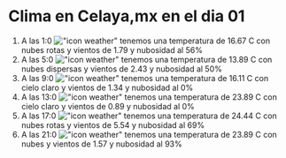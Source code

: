 # Clima en Celaya,mx en el dia 01

1. A las 1:0 !["icon weather"](http://openweathermap.org/img/w/04n.png) tenemos una temperatura de 16.67 C con nubes rotas y  vientos de 1.79 y nubosidad al 56%
1. A las 5:0 !["icon weather"](http://openweathermap.org/img/w/03n.png) tenemos una temperatura de 13.89 C con nubes dispersas y  vientos de 2.43 y nubosidad al 50%
1. A las 9:0 !["icon weather"](http://openweathermap.org/img/w/01d.png) tenemos una temperatura de 16.11 C con cielo claro y  vientos de 1.34 y nubosidad al 0%
1. A las 13:0 !["icon weather"](http://openweathermap.org/img/w/01d.png) tenemos una temperatura de 23.89 C con cielo claro y  vientos de 0.89 y nubosidad al 0%
1. A las 17:0 !["icon weather"](http://openweathermap.org/img/w/04d.png) tenemos una temperatura de 24.44 C con nubes rotas y  vientos de 5.54 y nubosidad al 69%
1. A las 21:0 !["icon weather"](http://openweathermap.org/img/w/04n.png) tenemos una temperatura de 23.89 C con nubes y  vientos de 1.57 y nubosidad al 93%

